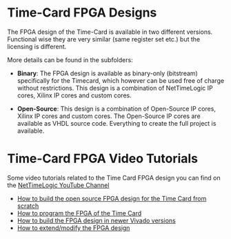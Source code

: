 # Time-Card FPGA Designs
The FPGA design of the Time-Card is available in two different versions.
Functional wise they are very similar (same register set etc.) but the licensing is different.

More details can be found in the subfolders:

- **Binary**:
The FPGA design is available as binary-only (bitstream) specifically for the Timecard, which however can be used free of charge without restrictions.
This design is a combination of NetTimeLogic IP cores, Xilinx IP cores and custom cores.

- **Open-Source**:
This design is a combination of Open-Source IP cores, Xilinx IP cores and custom cores.
The Open-Source IP cores are available as VHDL source code. Everything to create the full project is available.

# Time-Card FPGA Video Tutorials
Some video tutorials related to the Time Card FPGA design you can find on the [NetTimeLogic YouTube Channel](https://youtube.com/playlist?list=PLKlJXMu8iTDpMalIw0yf9mNr1cmAaR0Ja)

- [How to build the open source FPGA design for the Time Card from scratch](https://www.youtube.com/watch?v=ajXK6HVlo5c)
- [How to program the FPGA of the Time Card](https://www.youtube.com/watch?v=Whwu7Bnzbcs)
- [How to build the FPGA design in newer Vivado versions](https://www.youtube.com/watch?v=lijj4WYPaPA)
- [How to extend/modify the FPGA design](https://www.youtube.com/watch?v=0OknmM4MQco)
